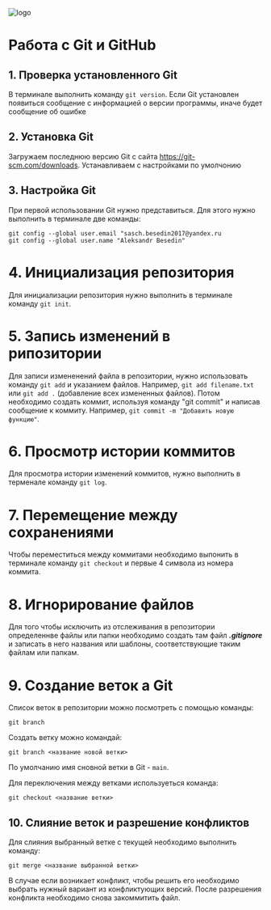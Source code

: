 ![logo](17c86d4f862234bbc3a2f0a432a9f850.jpeg)
# **Работа с Git и GitHub**
## 1. Проверка установленного Git
В терминале выполнить команду `git version`. Если Git установлен появиться сообщение с информацией о версии программы, иначе будет сообщение об ошибке
## 2. Установка Git
Загружаем последнюю версию Git с сайта
https://git-scm.com/downloads.
Устанавливаем с настройками по умолчонию
## 3. Настройка Git
При первой использовании Git нужно представиться. Для этого нужно выполнить в терминале две команды:
```
git config --global user.email "sasch.besedin2017@yandex.ru
git config --global user.name "Aleksandr Besedin"
```
# 4. Инициализация репозитория

Для инициализации репозитория нужно выполнить в терминале команду `git init`.

# 5. Запись изменений в рипозитории

Для записи измененений файла в репозитории, нужно использовать команду `git add` и указанием файлов. Например, `git add filename.txt` или `git add .` (добавление всех измененных файлов).
Потом необходимо создать коммит, используя команду "git commit" и написав сообщение к коммиту. Например, `git commit -m "Добавить новую функцию"`.


# 6. Просмотр истории коммитов

Для просмотра истории изменений коммитов, нужно выполнить в терменале команду `git log`. 


# 7. Перемещение между сохранениями

Чтобы переместиться между коммитами необходимо выпонить в терминале команду `git checkout` и первые 4 символа из номера коммита.

# 8. Игнорирование файлов
Для того чтобы исключить из отслеживания в репозитории определеннве файлы или папки необходимо создать там файл ***.gitignore*** и записать в него названия или шаблоны, соответствующие таким файлам или папкам.

# 9. Создание веток а Git
Список веток в репозитории можно посмотреть с помощью команды:
```
git branch
```
Создать ветку можно командай:
```
git branch <название новой ветки>
```
По умолчанию имя сновной ветки в Git - `main`.

Для переключения между ветками используеться команда:
```
git checkout <название ветки>
```
## 10. Слияние веток и разрешение конфликтов
Для слияния выбранный ветке с текущей необходимо выполнить команду:
```
git merge <название выбранной ветки>
```
В случае если возникает конфликт, чтобы решить его необходимо выбрать нужный вариант из конфликтующих версий.
После разрешения конфликта необходимо снова закоммитить файл.